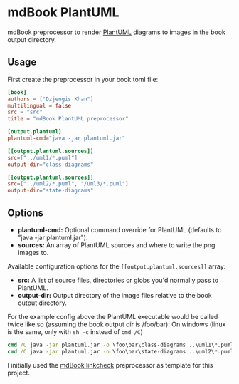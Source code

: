 # mdBook PlantUML

mdBook preprocessor to render [PlantUML](http://plantuml.com/) diagrams to images in the book output directory.

## Usage

First create the preprocessor in your book.toml file:
```toml
[book]
authors = ["Dzjengis Khan"]
multilingual = false
src = "src"
title = "mdBook PlantUML preprocessor"

[output.plantuml]
plantuml-cmd="java -jar plantuml.jar"

[[output.plantuml.sources]]
src=["../uml1/*.puml"]
output-dir="class-diagrams"

[[output.plantuml.sources]]
src=["../uml2/*.puml", "/uml3/*.puml"]
output-dir="state-diagrams"
```

## Options
- **plantuml-cmd:** Optional command override for PlantUML (defaults to "java -jar plantuml.jar").
- **sources:** An array of PlantUML sources and where to write the png images to.

Available configuration options for the `[[output.plantuml.sources]]` array:

- **src:** A list of source files, directories or globs you'd normally pass to PlantUML.
- **output-dir:** Output directory of the image files relative to the book output directory.

For the example config above the PlantUML executable would be called twice like so (assuming the book output dir is /foo/bar):
On windows (linux is the same, only with ```sh -c``` instead of ```cmd /C```)
```bat
cmd /C java -jar plantuml.jar -o \foo\bar\class-diagrams ..\uml1\*.puml
cmd /C java -jar plantuml.jar -o \foo\bar\state-diagrams ..\uml2\*.puml \uml3\*.puml
```

I initially used the [mdBook linkcheck](https://github.com/Michael-F-Bryan/mdbook-linkcheck) preprocessor as template for this project.